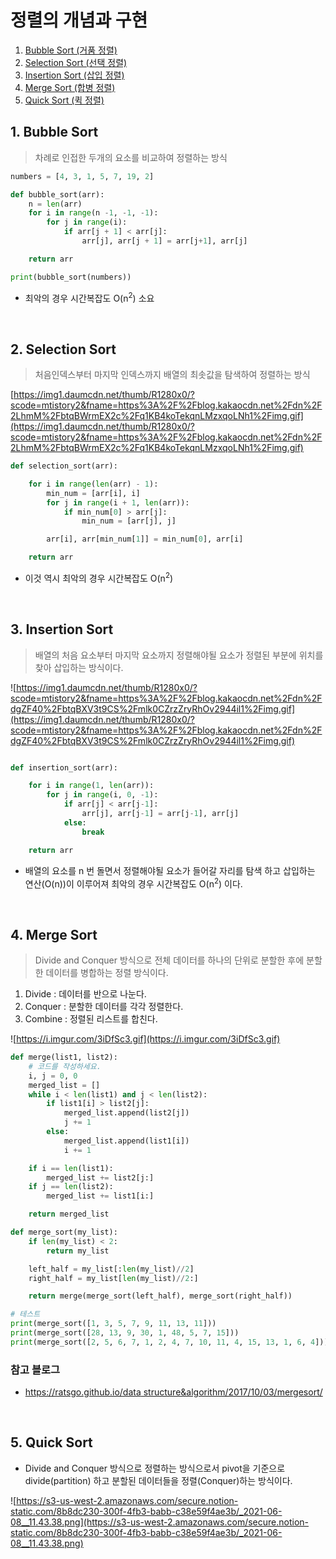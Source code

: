 # 정렬의 개념과 구현

1. [Bubble Sort (거품 정렬)](##-1-bubble-sort)
2. [Selection Sort (선택 정렬)](##-2-selection-Sort)
3. [Insertion Sort (삽입 정렬)](##-3-insertion-sort)
4. [Merge Sort (합병 정렬)](##-4-merge-sort)
5. [Quick Sort (퀵 정렬)](##-5-quick-sort)


## 1. Bubble Sort

> 차례로 인접한 두개의 요소를 비교하여 정렬하는 방식

```python
numbers = [4, 3, 1, 5, 7, 19, 2]

def bubble_sort(arr):
    n = len(arr)
    for i in range(n -1, -1, -1):
        for j in range(i):
            if arr[j + 1] < arr[j]:
                arr[j], arr[j + 1] = arr[j+1], arr[j]

    return arr

print(bubble_sort(numbers))
```

- 최악의 경우 시간복잡도 O(n<sup>2</sup>) 소요

<br>

## 2. Selection Sort

> 처음인덱스부터 마지막 인덱스까지 배열의 최솟값을 탐색하여 정렬하는 방식

[https://img1.daumcdn.net/thumb/R1280x0/?scode=mtistory2&fname=https%3A%2F%2Fblog.kakaocdn.net%2Fdn%2F2LhmM%2FbtqBWrmEX2c%2Fq1KB4koTekqnLMzxqoLNh1%2Fimg.gif](https://img1.daumcdn.net/thumb/R1280x0/?scode=mtistory2&fname=https%3A%2F%2Fblog.kakaocdn.net%2Fdn%2F2LhmM%2FbtqBWrmEX2c%2Fq1KB4koTekqnLMzxqoLNh1%2Fimg.gif)

```python
def selection_sort(arr):

    for i in range(len(arr) - 1):
        min_num = [arr[i], i]
        for j in range(i + 1, len(arr)):
            if min_num[0] > arr[j]:
                min_num = [arr[j], j]

        arr[i], arr[min_num[1]] = min_num[0], arr[i]

    return arr
```

- 이것 역시 최악의 경우 시간복잡도 O(n<sup>2</sup>)

<br>

## 3. Insertion Sort

> 배열의 처음 요소부터 마지막 요소까지 정렬해야될 요소가 정렬된 부분에 위치를 찾아 삽입하는 방식이다.

![https://img1.daumcdn.net/thumb/R1280x0/?scode=mtistory2&fname=https%3A%2F%2Fblog.kakaocdn.net%2Fdn%2FdgZF40%2FbtqBXV3t9CS%2Fmlk0CZrzZryRhOv2944il1%2Fimg.gif](https://img1.daumcdn.net/thumb/R1280x0/?scode=mtistory2&fname=https%3A%2F%2Fblog.kakaocdn.net%2Fdn%2FdgZF40%2FbtqBXV3t9CS%2Fmlk0CZrzZryRhOv2944il1%2Fimg.gif)

```python

def insertion_sort(arr):

    for i in range(1, len(arr)):
        for j in range(i, 0, -1):
            if arr[j] < arr[j-1]:
                arr[j], arr[j-1] = arr[j-1], arr[j]
            else:
                break

    return arr
```

- 배열의 요소를 n 번 돌면서 정렬해야될 요소가 들어갈 자리를 탐색 하고 삽입하는 연산(O(n))이 이루어져 최악의 경우 시간복잡도 O(n<sup>2</sup>) 이다.

<br>

## 4. Merge Sort

> Divide and Conquer 방식으로 전체 데이터를 하나의 단위로 분할한 후에 분할한 데이터를 병합하는 정렬 방식이다.

1. Divide : 데이터를 반으로 나눈다.
2. Conquer : 분할한 데이터를 각각 정렬한다.
3. Combine : 정렬된 리스트를 합친다.

![https://i.imgur.com/3iDfSc3.gif](https://i.imgur.com/3iDfSc3.gif)

```python
def merge(list1, list2):
    # 코드를 작성하세요.
    i, j = 0, 0
    merged_list = []
    while i < len(list1) and j < len(list2):
        if list1[i] > list2[j]:
            merged_list.append(list2[j])
            j += 1
        else:
            merged_list.append(list1[i])
            i += 1

    if i == len(list1):
        merged_list += list2[j:]
    if j == len(list2):
        merged_list += list1[i:]

    return merged_list

def merge_sort(my_list):
    if len(my_list) < 2:
        return my_list

    left_half = my_list[:len(my_list)//2]
    right_half = my_list[len(my_list)//2:]

    return merge(merge_sort(left_half), merge_sort(right_half))

# 테스트
print(merge_sort([1, 3, 5, 7, 9, 11, 13, 11]))
print(merge_sort([28, 13, 9, 30, 1, 48, 5, 7, 15]))
print(merge_sort([2, 5, 6, 7, 1, 2, 4, 7, 10, 11, 4, 15, 13, 1, 6, 4]))
```

### 참고 블로그

- [https://ratsgo.github.io/data structure&algorithm/2017/10/03/mergesort/](https://ratsgo.github.io/data%20structure&algorithm/2017/10/03/mergesort/)

<br>

## 5. Quick Sort

- Divide and Conquer 방식으로 정렬하는 방식으로서 pivot을 기준으로 divide(partition) 하고 분할된 데이터들을 정렬(Conquer)하는 방식이다.

![https://s3-us-west-2.amazonaws.com/secure.notion-static.com/8b8dc230-300f-4fb3-babb-c38e59f4ae3b/_2021-06-08__11.43.38.png](https://s3-us-west-2.amazonaws.com/secure.notion-static.com/8b8dc230-300f-4fb3-babb-c38e59f4ae3b/_2021-06-08__11.43.38.png)
